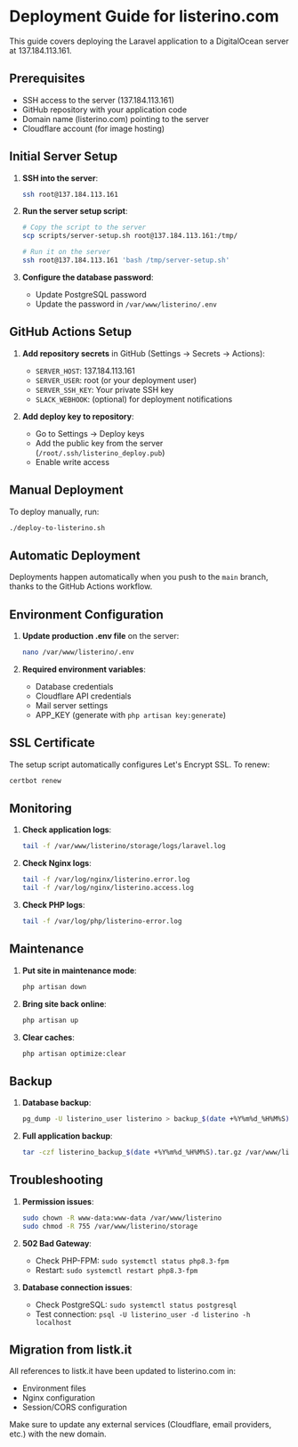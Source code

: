 # Deployment Guide for listerino.com

This guide covers deploying the Laravel application to a DigitalOcean server at 137.184.113.161.

## Prerequisites

- SSH access to the server (137.184.113.161)
- GitHub repository with your application code
- Domain name (listerino.com) pointing to the server
- Cloudflare account (for image hosting)

## Initial Server Setup

1. **SSH into the server**:
   ```bash
   ssh root@137.184.113.161
   ```

2. **Run the server setup script**:
   ```bash
   # Copy the script to the server
   scp scripts/server-setup.sh root@137.184.113.161:/tmp/
   
   # Run it on the server
   ssh root@137.184.113.161 'bash /tmp/server-setup.sh'
   ```

3. **Configure the database password**:
   - Update PostgreSQL password
   - Update the password in `/var/www/listerino/.env`

## GitHub Actions Setup

1. **Add repository secrets** in GitHub (Settings → Secrets → Actions):
   - `SERVER_HOST`: 137.184.113.161
   - `SERVER_USER`: root (or your deployment user)
   - `SERVER_SSH_KEY`: Your private SSH key
   - `SLACK_WEBHOOK`: (optional) for deployment notifications

2. **Add deploy key to repository**:
   - Go to Settings → Deploy keys
   - Add the public key from the server (`/root/.ssh/listerino_deploy.pub`)
   - Enable write access

## Manual Deployment

To deploy manually, run:

```bash
./deploy-to-listerino.sh
```

## Automatic Deployment

Deployments happen automatically when you push to the `main` branch, thanks to the GitHub Actions workflow.

## Environment Configuration

1. **Update production .env file** on the server:
   ```bash
   nano /var/www/listerino/.env
   ```

2. **Required environment variables**:
   - Database credentials
   - Cloudflare API credentials
   - Mail server settings
   - APP_KEY (generate with `php artisan key:generate`)

## SSL Certificate

The setup script automatically configures Let's Encrypt SSL. To renew:

```bash
certbot renew
```

## Monitoring

1. **Check application logs**:
   ```bash
   tail -f /var/www/listerino/storage/logs/laravel.log
   ```

2. **Check Nginx logs**:
   ```bash
   tail -f /var/log/nginx/listerino.error.log
   tail -f /var/log/nginx/listerino.access.log
   ```

3. **Check PHP logs**:
   ```bash
   tail -f /var/log/php/listerino-error.log
   ```

## Maintenance

1. **Put site in maintenance mode**:
   ```bash
   php artisan down
   ```

2. **Bring site back online**:
   ```bash
   php artisan up
   ```

3. **Clear caches**:
   ```bash
   php artisan optimize:clear
   ```

## Backup

1. **Database backup**:
   ```bash
   pg_dump -U listerino_user listerino > backup_$(date +%Y%m%d_%H%M%S).sql
   ```

2. **Full application backup**:
   ```bash
   tar -czf listerino_backup_$(date +%Y%m%d_%H%M%S).tar.gz /var/www/listerino
   ```

## Troubleshooting

1. **Permission issues**:
   ```bash
   sudo chown -R www-data:www-data /var/www/listerino
   sudo chmod -R 755 /var/www/listerino/storage
   ```

2. **502 Bad Gateway**:
   - Check PHP-FPM: `sudo systemctl status php8.3-fpm`
   - Restart: `sudo systemctl restart php8.3-fpm`

3. **Database connection issues**:
   - Check PostgreSQL: `sudo systemctl status postgresql`
   - Test connection: `psql -U listerino_user -d listerino -h localhost`

## Migration from listk.it

All references to listk.it have been updated to listerino.com in:
- Environment files
- Nginx configuration
- Session/CORS configuration

Make sure to update any external services (Cloudflare, email providers, etc.) with the new domain.